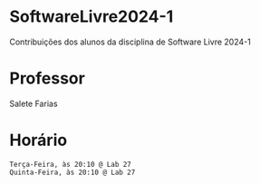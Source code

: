 # SoftwareLivre2024-1
Contribuições dos alunos da disciplina de Software Livre 2024-1
# Professor
Salete Farias
# Horário

    Terça-Feira, às 20:10 @ Lab 27
    Quinta-Feira, às 20:10 @ Lab 27
